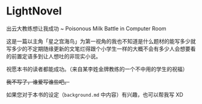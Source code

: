 # LightNovel

出云大教练想让我成功 ~ Poisonous Milk Battle in Computer Room

这是一篇以主角「星之宫海鸟」为第一视角的我也不知道是什么题材的能写多少就写多少的不定期随缘更新的文笔烂得跟个小学生一样的大概不会有多少人会想要看的前置定语多到让人想吐的非现实小说。

祝愿本书的读者都能成功。（来自某李姓金牌教练的一个不中用的学生的祝福）

~~我不写了，谁爱写谁些吧。~~

如果您对于本书的设定（`background.md` 中内容）有兴趣，也可以帮我写 XD

